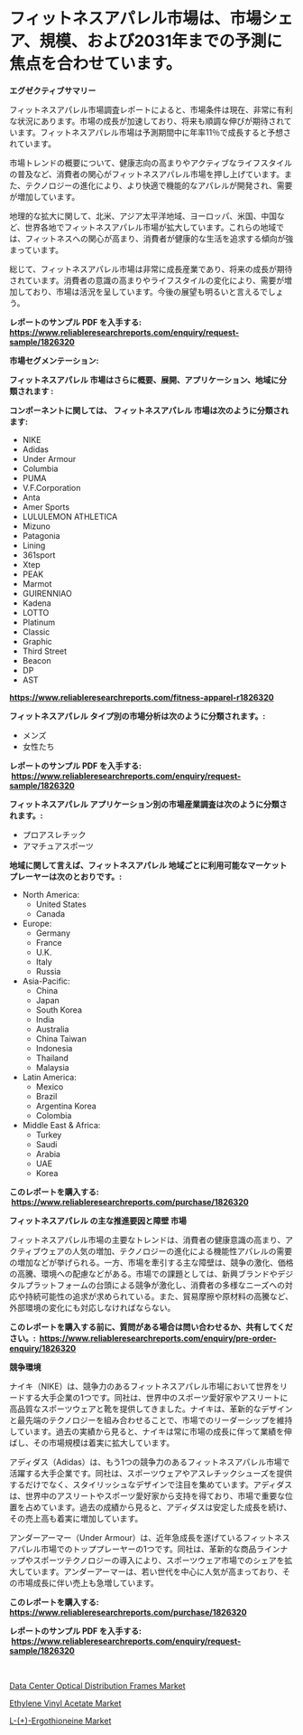 <p><h1>フィットネスアパレル市場は、市場シェア、規模、および2031年までの予測に焦点を合わせています。</h1></p><p><strong>エグゼクティブサマリー</strong></p>
<p><p>フィットネスアパレル市場調査レポートによると、市場条件は現在、非常に有利な状況にあります。市場の成長が加速しており、将来も順調な伸びが期待されています。フィットネスアパレル市場は予測期間中に年率11％で成長すると予想されています。</p><p>市場トレンドの概要について、健康志向の高まりやアクティブなライフスタイルの普及など、消費者の関心がフィットネスアパレル市場を押し上げています。また、テクノロジーの進化により、より快適で機能的なアパレルが開発され、需要が増加しています。</p><p>地理的な拡大に関して、北米、アジア太平洋地域、ヨーロッパ、米国、中国など、世界各地でフィットネスアパレル市場が拡大しています。これらの地域では、フィットネスへの関心が高まり、消費者が健康的な生活を追求する傾向が強まっています。</p><p>総じて、フィットネスアパレル市場は非常に成長産業であり、将来の成長が期待されています。消費者の意識の高まりやライフスタイルの変化により、需要が増加しており、市場は活況を呈しています。今後の展望も明るいと言えるでしょう。</p></p>
<p><strong>レポートのサンプル PDF を入手する: <a href="https://www.reliableresearchreports.com/enquiry/request-sample/1826320">https://www.reliableresearchreports.com/enquiry/request-sample/1826320</a></strong></p>
<p><strong>市場セグメンテーション:</strong></p>
<p><strong> フィットネスアパレル 市場はさらに概要、展開、アプリケーション、地域に分類されます :</strong></p>
<p><strong>コンポーネントに関しては、 フィットネスアパレル 市場は次のように分類されます: &nbsp;</strong></p>
<p><ul><li>NIKE</li><li>Adidas</li><li>Under Armour</li><li>Columbia</li><li>PUMA</li><li>V.F.Corporation</li><li>Anta</li><li>Amer Sports</li><li>LULULEMON ATHLETICA</li><li>Mizuno</li><li>Patagonia</li><li>Lining</li><li>361sport</li><li>Xtep</li><li>PEAK</li><li>Marmot</li><li>GUIRENNIAO</li><li>Kadena</li><li>LOTTO</li><li>Platinum</li><li>Classic</li><li>Graphic</li><li>Third Street</li><li>Beacon</li><li>DP</li><li>AST</li></ul></p>
<p><strong><a href="https://www.reliableresearchreports.com/fitness-apparel-r1826320">https://www.reliableresearchreports.com/fitness-apparel-r1826320</a></strong></p>
<p><strong> フィットネスアパレル タイプ別の市場分析は次のように分類されます。:</strong></p>
<p><ul><li>メンズ</li><li>女性たち</li></ul></p>
<p><strong>レポートのサンプル PDF を入手する: &nbsp;<a href="https://www.reliableresearchreports.com/enquiry/request-sample/1826320">https://www.reliableresearchreports.com/enquiry/request-sample/1826320</a></strong></p>
<p><strong> フィットネスアパレル アプリケーション別の市場産業調査は次のように分類されます。:</strong></p>
<p><ul><li>プロアスレチック</li><li>アマチュアスポーツ</li></ul></p>
<p><strong>地域に関して言えば、フィットネスアパレル 地域ごとに利用可能なマーケットプレーヤーは次のとおりです。:</strong></p>
<p><ul>
    <li>
        North America:
        <ul>
            <li>United States</li>
            <li>Canada</li>
        </ul>
    </li>
    <li>
        Europe:
        <ul>
            <li>Germany</li>
            <li>France</li>
            <li>U.K.</li>
            <li>Italy</li>
            <li>Russia</li>
        </ul>
    </li>
    <li>
        Asia-Pacific:
        <ul>
            <li>China</li>
            <li>Japan</li>
            <li>South Korea</li>
            <li>India</li>
            <li>Australia</li>
            <li>China Taiwan</li>
            <li>Indonesia</li>
            <li>Thailand</li>
            <li>Malaysia</li>
        </ul>
    </li>
    <li>
        Latin America:
        <ul>
            <li>Mexico</li>
            <li>Brazil</li>
            <li>Argentina Korea</li>
            <li>Colombia</li>
        </ul>
    </li>
    <li>
        Middle East & Africa:
        <ul>
            <li>Turkey</li>
            <li>Saudi</li>
            <li>Arabia</li>
            <li>UAE</li>
            <li>Korea</li>
        </ul>
    </li>
    </ul></p>
<p><strong>このレポートを購入する: &nbsp;<a href="https://www.reliableresearchreports.com/purchase/1826320">https://www.reliableresearchreports.com/purchase/1826320</a></strong></p>
<p><strong>フィットネスアパレル の主な推進要因と障壁 市場</strong></p>
<p><p>フィットネスアパレル市場の主要なトレンドは、消費者の健康意識の高まり、アクティブウェアの人気の増加、テクノロジーの進化による機能性アパレルの需要の増加などが挙げられる。一方、市場を牽引する主な障壁は、競争の激化、価格の高騰、環境への配慮などがある。市場での課題としては、新興ブランドやデジタルプラットフォームの台頭による競争が激化し、消費者の多様なニーズへの対応や持続可能性の追求が求められている。また、貿易摩擦や原材料の高騰など、外部環境の変化にも対応しなければならない。</p></p>
<p><strong>このレポートを購入する前に、質問がある場合は問い合わせるか、共有してください。:&nbsp; <a href="https://www.reliableresearchreports.com/enquiry/pre-order-enquiry/1826320">https://www.reliableresearchreports.com/enquiry/pre-order-enquiry/1826320</a></strong></p>
<p><strong>競争環境</strong></p>
<p><p>ナイキ（NIKE）は、競争力のあるフィットネスアパレル市場において世界をリードする大手企業の1つです。同社は、世界中のスポーツ愛好家やアスリートに高品質なスポーツウェアと靴を提供してきました。ナイキは、革新的なデザインと最先端のテクノロジーを組み合わせることで、市場でのリーダーシップを維持しています。過去の実績から見ると、ナイキは常に市場の成長に伴って業績を伸ばし、その市場規模は着実に拡大しています。</p><p>アディダス（Adidas）は、もう1つの競争力のあるフィットネスアパレル市場で活躍する大手企業です。同社は、スポーツウェアやアスレチックシューズを提供するだけでなく、スタイリッシュなデザインで注目を集めています。アディダスは、世界中のアスリートやスポーツ愛好家から支持を得ており、市場で重要な位置を占めています。過去の成績から見ると、アディダスは安定した成長を続け、その売上高も着実に増加しています。</p><p>アンダーアーマー（Under Armour）は、近年急成長を遂げているフィットネスアパレル市場でのトッププレーヤーの1つです。同社は、革新的な商品ラインナップやスポーツテクノロジーの導入により、スポーツウェア市場でのシェアを拡大しています。アンダーアーマーは、若い世代を中心に人気が高まっており、その市場成長に伴い売上も急増しています。</p></p>
<p><strong>このレポートを購入する: &nbsp; <a href="https://www.reliableresearchreports.com/purchase/1826320">https://www.reliableresearchreports.com/purchase/1826320</a></strong></p>
<p><strong>レポートのサンプル PDF を入手する: &nbsp;<a href="https://www.reliableresearchreports.com/enquiry/request-sample/1826320">https://www.reliableresearchreports.com/enquiry/request-sample/1826320</a></strong><strong></strong></p>
<p>&nbsp;</p>
<p><p><a href="https://www.linkedin.com/pulse/data-center-optical-distribution-frames-market-research-report-zwhnf?trackingId=nC8JChzh7lqY4ADfXKYgzg%3D%3D">Data Center Optical Distribution Frames Market</a></p><p><a href="https://www.linkedin.com/pulse/ethylene-vinyl-acetate-market-size-global-industry-overview-vaq9f?trackingId=qF%2BCvjWMIZ2%2F%2F9ocXEV%2BSA%3D%3D">Ethylene Vinyl Acetate Market</a></p><p><a href="https://www.linkedin.com/pulse/l-ergothioneine-market-size-focuses-dynamics-in-depth-analysis-kr1zf?trackingId=uoRkbVhWGAtNGCNLzdSKYA%3D%3D">L-(+)-Ergothioneine Market</a></p></p>